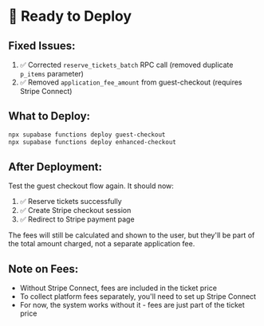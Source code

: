 # 🚀 Ready to Deploy

## Fixed Issues:
1. ✅ Corrected `reserve_tickets_batch` RPC call (removed duplicate `p_items` parameter)
2. ✅ Removed `application_fee_amount` from guest-checkout (requires Stripe Connect)

## What to Deploy:
```bash
npx supabase functions deploy guest-checkout
npx supabase functions deploy enhanced-checkout
```

## After Deployment:
Test the guest checkout flow again. It should now:
1. ✅ Reserve tickets successfully
2. ✅ Create Stripe checkout session
3. ✅ Redirect to Stripe payment page

The fees will still be calculated and shown to the user, but they'll be part of the total amount charged, not a separate application fee.

## Note on Fees:
- Without Stripe Connect, fees are included in the ticket price
- To collect platform fees separately, you'll need to set up Stripe Connect
- For now, the system works without it - fees are just part of the ticket price

